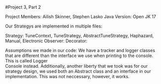 #Project 3, Part 2

Project Members: Ailish Skinner, Stephen Lasko
Java Version: Open JK 17

Our Strategys are implemented in multiple files: 

Strategy: TuneContext, TuneStrategy, AbstractTuneStrategy, Haphazard, Manual, Electronic
Observer: 
Decorator: 
<p>
Assumptions we made in our code: We have a tracker and logger classes that are different than the interface we use when printing to the console. This is called Logger
</br>Console instead. Additionally, another liberty that we took was for our strategy design, we used both an Abstract class and an interface in our implementation. 
This was not neccessary, however, it works. 
</p>
